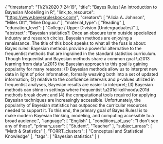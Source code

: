 {
    "timestamp": "11/21/2020 7:24:19",
    "title": "Bayes Rules! An Introduction to Bayesian Modelling in R",
    "link_to_resource": "https://www.bayesrulesbook.com/",
    "creators": [
        "Alicia A. Johnson",
        "Miles Ott",
        "Mine Dogucu"
    ],
    "material_type": [
        "Reading"
    ],
    "education_level": [
        "College / Upper Division (Undergraduates)"
    ],
    "abstract": "Bayesian statistics?! Once an obscure term outside specialized industry and research circles, Bayesian methods are enjoying a renaissance. The title of this book speaks to what all the fuss is about: Bayes rules! Bayesian methods provide a powerful alternative to the frequentist methods that are ingrained in the standard statistics curriculum. Though frequentist and Bayesian methods share a common goal \u2013 learning from data \u2013 the Bayesian approach to this goal is gaining popularity for many reasons: (1) Bayesian methods allow us to interpret new data in light of prior information, formally weaving both into a set of updated information; (2) relative to the confidence intervals and p-values utilized in frequentist analyses, Bayesian results are easier to interpret; (3) Bayesian methods can shine in settings where frequentist \u201clikelihood\u201d methods break down; and (4) the computational tools required for applying Bayesian techniques are increasingly accessible. Unfortunately, the popularity of Bayesian statistics has outpaced the curricular resources needed to support it. To this end, the primary goal of Bayes Rules! is to make modern Bayesian thinking, modeling, and computing accessible to a broad audience.",
    "language": [
        "English"
    ],
    "conditions_of_use": "I don't see any of these",
    "primary_user": [
        "Student",
        "Teacher"
    ],
    "subject_areas": [
        "Math & Statistics"
    ],
    "FORRT_clusters": [
        "Conceptual and Statistical Knowledge"
    ],
    "tags": [
        "Bayesian statistics"
    ]
}